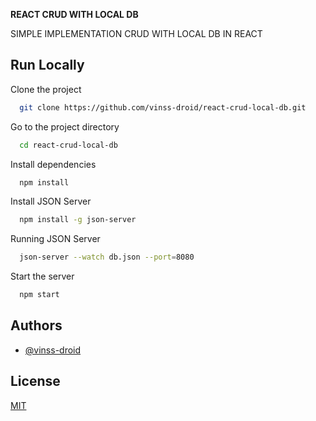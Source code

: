 **REACT CRUD WITH LOCAL DB**

SIMPLE IMPLEMENTATION CRUD WITH LOCAL DB IN REACT
## Run Locally

Clone the project

```bash
  git clone https://github.com/vinss-droid/react-crud-local-db.git
```

Go to the project directory

```bash
  cd react-crud-local-db
```

Install dependencies

```bash
  npm install
```

Install JSON Server

```bash
  npm install -g json-server
```

Running JSON Server

```bash
  json-server --watch db.json --port=8080
```

Start the server

```bash
  npm start
```


## Authors

- [@vinss-droid](https://www.github.com/vinss-droid)


## License

[MIT](https://github.com/vinss-droid/react-crud-local-db/blob/main/LICENSE)

